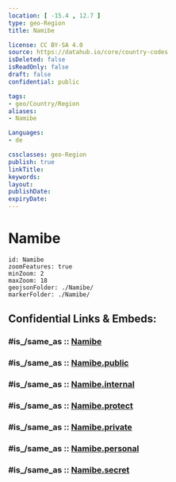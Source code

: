 ```yaml
---
location: [ -15.4 , 12.7 ] 
type: geo-Region
title: Namibe

license: CC BY-SA 4.0
source: https://datahub.io/core/country-codes
isDeleted: false
isReadOnly: false
draft: false
confidential: public

tags:
- geo/Country/Region
aliases:
- Namibe

Languages:
- de

cssclasses: geo-Region
publish: true
linkTitle: 
keywords: 
layout: 
publishDate: 
expiryDate: 
---
```


# Namibe

```leaflet
id: Namibe
zoomFeatures: true 
minZoom: 2 
maxZoom: 18
geojsonFolder: ./Namibe/
markerFolder: ./Namibe/
```


## Confidential Links & Embeds: 

### #is_/same_as :: [Namibe](/_Standards/Earth/Continent/Africa/Africa~South/Angola/Provinces~Angola/Namibe.md) 

### #is_/same_as :: [Namibe.public](/_public/Earth/Continent/Africa/Africa~South/Angola/Provinces~Angola/Namibe.public.md) 

### #is_/same_as :: [Namibe.internal](/_internal/Earth/Continent/Africa/Africa~South/Angola/Provinces~Angola/Namibe.internal.md) 

### #is_/same_as :: [Namibe.protect](/_protect/Earth/Continent/Africa/Africa~South/Angola/Provinces~Angola/Namibe.protect.md) 

### #is_/same_as :: [Namibe.private](/_private/Earth/Continent/Africa/Africa~South/Angola/Provinces~Angola/Namibe.private.md) 

### #is_/same_as :: [Namibe.personal](/_personal/Earth/Continent/Africa/Africa~South/Angola/Provinces~Angola/Namibe.personal.md) 

### #is_/same_as :: [Namibe.secret](/_secret/Earth/Continent/Africa/Africa~South/Angola/Provinces~Angola/Namibe.secret.md)

